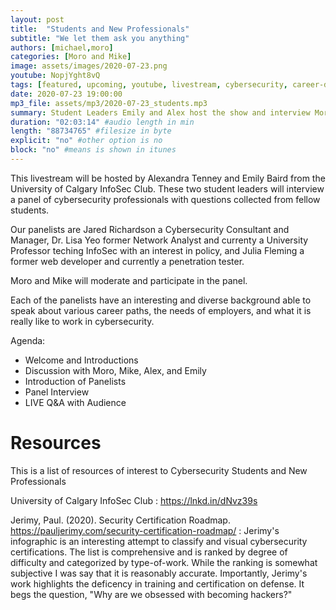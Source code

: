 ```yaml
---
layout: post
title:  "Students and New Professionals"
subtitle: "We let them ask you anything"
authors: [michael,moro]
categories: [Moro and Mike]
image: assets/images/2020-07-23.png
youtube: NopjYght8vQ
tags: [featured, upcoming, youtube, livestream, cybersecurity, career-development, students]
date: 2020-07-23 19:00:00
mp3_file: assets/mp3/2020-07-23_students.mp3
summary: Student Leaders Emily and Alex host the show and interview Moro, Mike, and a panel of experts about careers in Cybersecurity
duration: "02:03:14" #audio length in min
length: "88734765" #filesize in byte
explicit: "no" #other option is no
block: "no" #means is shown in itunes
---
```

This livestream will be hosted by Alexandra Tenney and Emily Baird from the University of Calgary InfoSec Club. These two student leaders will interview a panel of cybersecurity professionals with questions collected from fellow students.

Our panelists are Jared Richardson a Cybersecurity Consultant and Manager, Dr. Lisa Yeo former Network Analyst and currenty a University Professor teching InfoSec with an interest in policy, and Julia Fleming a former web developer and currently a penetration tester.

Moro and Mike will moderate and participate in the panel.

Each of the panelists have an interesting and diverse background able to speak about various career paths, the needs of employers, and what it is really like to work in cybersecurity.

Agenda:

- Welcome and Introductions
- Discussion with Moro, Mike, Alex, and Emily
- Introduction of Panelists
- Panel Interview
- LIVE Q&A with Audience


# Resources
This is a list of resources of interest to Cybersecurity Students and New Professionals

University of Calgary InfoSec Club
: <https://lnkd.in/dNvz39s>

Jerimy, Paul. (2020). Security Certification Roadmap. <https://pauljerimy.com/security-certification-roadmap/>
: Jerimy's infographic is an interesting attempt to classify and visual cybersecurity certifications. The list is comprehensive and is ranked by degree of difficulty and categorized by type-of-work. While the ranking is somewhat subjective I was say that it is reasonably accurate. Importantly, Jerimy's work highlights the deficency in training and certification on defense. It begs the question, "Why are we obsessed with becoming hackers?"

